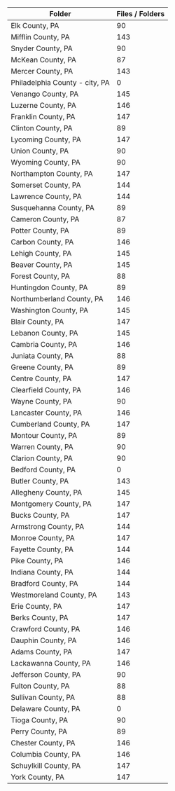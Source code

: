 | Folder                         |   Files / Folders |
|--------------------------------|-------------------|
| Elk County, PA                 |                90 |
| Mifflin County, PA             |               143 |
| Snyder County, PA              |                90 |
| McKean County, PA              |                87 |
| Mercer County, PA              |               143 |
| Philadelphia County - city, PA |                 0 |
| Venango County, PA             |               145 |
| Luzerne County, PA             |               146 |
| Franklin County, PA            |               147 |
| Clinton County, PA             |                89 |
| Lycoming County, PA            |               147 |
| Union County, PA               |                90 |
| Wyoming County, PA             |                90 |
| Northampton County, PA         |               147 |
| Somerset County, PA            |               144 |
| Lawrence County, PA            |               144 |
| Susquehanna County, PA         |                89 |
| Cameron County, PA             |                87 |
| Potter County, PA              |                89 |
| Carbon County, PA              |               146 |
| Lehigh County, PA              |               145 |
| Beaver County, PA              |               145 |
| Forest County, PA              |                88 |
| Huntingdon County, PA          |                89 |
| Northumberland County, PA      |               146 |
| Washington County, PA          |               145 |
| Blair County, PA               |               147 |
| Lebanon County, PA             |               145 |
| Cambria County, PA             |               146 |
| Juniata County, PA             |                88 |
| Greene County, PA              |                89 |
| Centre County, PA              |               147 |
| Clearfield County, PA          |               146 |
| Wayne County, PA               |                90 |
| Lancaster County, PA           |               146 |
| Cumberland County, PA          |               147 |
| Montour County, PA             |                89 |
| Warren County, PA              |                90 |
| Clarion County, PA             |                90 |
| Bedford County, PA             |                 0 |
| Butler County, PA              |               143 |
| Allegheny County, PA           |               145 |
| Montgomery County, PA          |               147 |
| Bucks County, PA               |               147 |
| Armstrong County, PA           |               144 |
| Monroe County, PA              |               147 |
| Fayette County, PA             |               144 |
| Pike County, PA                |               146 |
| Indiana County, PA             |               144 |
| Bradford County, PA            |               144 |
| Westmoreland County, PA        |               143 |
| Erie County, PA                |               147 |
| Berks County, PA               |               147 |
| Crawford County, PA            |               146 |
| Dauphin County, PA             |               146 |
| Adams County, PA               |               147 |
| Lackawanna County, PA          |               146 |
| Jefferson County, PA           |                90 |
| Fulton County, PA              |                88 |
| Sullivan County, PA            |                88 |
| Delaware County, PA            |                 0 |
| Tioga County, PA               |                90 |
| Perry County, PA               |                89 |
| Chester County, PA             |               146 |
| Columbia County, PA            |               146 |
| Schuylkill County, PA          |               147 |
| York County, PA                |               147 |